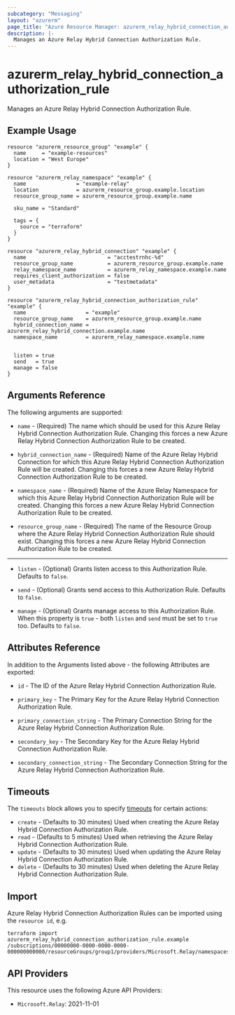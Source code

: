 ```yaml
---
subcategory: "Messaging"
layout: "azurerm"
page_title: "Azure Resource Manager: azurerm_relay_hybrid_connection_authorization_rule"
description: |-
  Manages an Azure Relay Hybrid Connection Authorization Rule.
---
```


# azurerm_relay_hybrid_connection_authorization_rule

Manages an Azure Relay Hybrid Connection Authorization Rule.

## Example Usage

```hcl
resource "azurerm_resource_group" "example" {
  name     = "example-resources"
  location = "West Europe"
}

resource "azurerm_relay_namespace" "example" {
  name                = "example-relay"
  location            = azurerm_resource_group.example.location
  resource_group_name = azurerm_resource_group.example.name

  sku_name = "Standard"

  tags = {
    source = "terraform"
  }
}

resource "azurerm_relay_hybrid_connection" "example" {
  name                          = "acctestrnhc-%d"
  resource_group_name           = azurerm_resource_group.example.name
  relay_namespace_name          = azurerm_relay_namespace.example.name
  requires_client_authorization = false
  user_metadata                 = "testmetadata"
}

resource "azurerm_relay_hybrid_connection_authorization_rule" "example" {
  name                   = "example"
  resource_group_name    = azurerm_resource_group.example.name
  hybrid_connection_name = azurerm_relay_hybrid_connection.example.name
  namespace_name         = azurerm_relay_namespace.example.name


  listen = true
  send   = true
  manage = false
}
```

## Arguments Reference

The following arguments are supported:

* `name` - (Required) The name which should be used for this Azure Relay Hybrid Connection Authorization Rule. Changing this forces a new Azure Relay Hybrid Connection Authorization Rule to be created.

* `hybrid_connection_name` - (Required) Name of the Azure Relay Hybrid Connection for which this Azure Relay Hybrid Connection Authorization Rule will be created. Changing this forces a new Azure Relay Hybrid Connection Authorization Rule to be created.

* `namespace_name` - (Required) Name of the Azure Relay Namespace for which this Azure Relay Hybrid Connection Authorization Rule will be created. Changing this forces a new Azure Relay Hybrid Connection Authorization Rule to be created.

* `resource_group_name` - (Required) The name of the Resource Group where the Azure Relay Hybrid Connection Authorization Rule should exist. Changing this forces a new Azure Relay Hybrid Connection Authorization Rule to be created.

---

* `listen` - (Optional) Grants listen access to this Authorization Rule. Defaults to `false`.

* `send` - (Optional) Grants send access to this Authorization Rule. Defaults to `false`.

* `manage` - (Optional) Grants manage access to this Authorization Rule. When this property is `true` - both `listen` and `send` must be set to `true` too. Defaults to `false`.

## Attributes Reference

In addition to the Arguments listed above - the following Attributes are exported:

* `id` - The ID of the Azure Relay Hybrid Connection Authorization Rule.

* `primary_key` - The Primary Key for the Azure Relay Hybrid Connection Authorization Rule.

* `primary_connection_string` - The Primary Connection String for the Azure Relay Hybrid Connection Authorization Rule.

* `secondary_key` - The Secondary Key for the Azure Relay Hybrid Connection Authorization Rule.

* `secondary_connection_string` - The Secondary Connection String for the Azure Relay Hybrid Connection Authorization Rule.

## Timeouts

The `timeouts` block allows you to specify [timeouts](https://www.terraform.io/language/resources/syntax#operation-timeouts) for certain actions:

* `create` - (Defaults to 30 minutes) Used when creating the Azure Relay Hybrid Connection Authorization Rule.
* `read` - (Defaults to 5 minutes) Used when retrieving the Azure Relay Hybrid Connection Authorization Rule.
* `update` - (Defaults to 30 minutes) Used when updating the Azure Relay Hybrid Connection Authorization Rule.
* `delete` - (Defaults to 30 minutes) Used when deleting the Azure Relay Hybrid Connection Authorization Rule.

## Import

Azure Relay Hybrid Connection Authorization Rules can be imported using the `resource id`, e.g.

```shell
terraform import azurerm_relay_hybrid_connection_authorization_rule.example /subscriptions/00000000-0000-0000-0000-000000000000/resourceGroups/group1/providers/Microsoft.Relay/namespaces/namespace1/hybridConnections/connection1/authorizationRules/rule1
```

## API Providers
<!-- This section is generated, changes will be overwritten -->
This resource uses the following Azure API Providers:

* `Microsoft.Relay`: 2021-11-01
